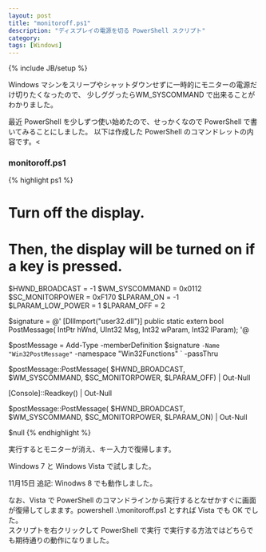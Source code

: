 ```yaml
---
layout: post
title: "monitoroff.ps1"
description: "ディスプレイの電源を切る PowerShell スクリプト"
category: 
tags: [Windows]
---
```

{% include JB/setup %}

Windows マシンをスリープやシャットダウンせずに一時的にモニターの電源だけ切りたくなったので、
少しググったらWM_SYSCOMMAND で出来ることがわかりました。

最近 PowerShell を少しずつ使い始めたので、せっかくなので PowerShell で書いてみることにしました。
以下は作成した PowerShell のコマンドレットの内容です。<

### monitoroff.ps1

{% highlight ps1 %}
# Turn off the display.
# Then, the display will be turned on if a key is pressed. 

$HWND_BROADCAST = -1
$WM_SYSCOMMAND = 0x0112
$SC_MONITORPOWER = 0xF170
$LPARAM_ON = -1
$LPARAM_LOW_POWER = 1
$LPARAM_OFF = 2

$signature = @'
[DllImport("user32.dll")]
public static extern bool PostMessage(
  IntPtr hWnd,
  UInt32 Msg,
  Int32 wParam,
  Int32 lParam);
'@

$postMessage = Add-Type -memberDefinition $signature `
     -Name "Win32PostMessage" `
     -namespace "Win32Functions" `
     -passThru

$postMessage::PostMessage( $HWND_BROADCAST, $WM_SYSCOMMAND, $SC_MONITORPOWER, $LPARAM_OFF) | Out-Null

[Console]::Readkey() | Out-Null

$postMessage::PostMessage( $HWND_BROADCAST, $WM_SYSCOMMAND, $SC_MONITORPOWER, $LPARAM_ON) | Out-Null

$null 
{% endhighlight %}

実行するとモニターが消え、キー入力で復帰します。

Windows 7 と Windows Vista で試しました。

11月15日 追記: Winodws 8 でも動作しました。

なお、Vista で PowerShell のコマンドラインから実行するとなぜかすぐに画面が復帰してしまます。powershell .\monitoroff.ps1 とすれば Vista でも OK でした。<br />
スクリプトを右クリックして PowerShell で実行 で実行する方法ではどちらでも期待通りの動作になりました。


